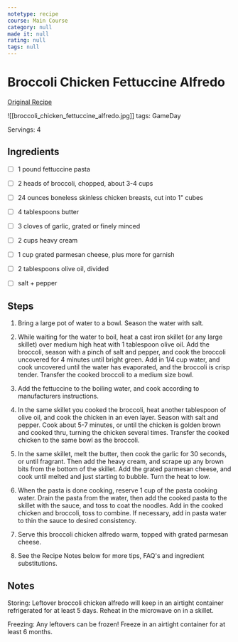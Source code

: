 ```yaml
---
notetype: recipe
course: Main Course
category: null
made it: null
rating: null
tags: null
---
```

# Broccoli Chicken Fettuccine Alfredo

[Original Recipe](https://www.tasteslovely.com/broccoli-chicken-fettuccine-alfredo)

![[broccoli_chicken_fettuccine_alfredo.jpg]]
tags: GameDay

Servings: 4

## Ingredients
- [ ] 1 pound fettuccine pasta- [ ] 2 heads of broccoli, chopped, about 3-4 cups- [ ] 24 ounces boneless skinless chicken breasts, cut into 1" cubes- [ ] 4 tablespoons butter- [ ] 3 cloves of garlic, grated or finely minced- [ ] 2 cups heavy cream- [ ] 1 cup grated parmesan cheese, plus more for garnish- [ ] 2 tablespoons olive oil, divided- [ ] salt + pepper

## Steps
1) Bring a large pot of water to a bowl. Season the water with salt.

2) While waiting for the water to boil, heat a cast iron skillet (or any large skillet) over medium high heat with 1 tablespoon olive oil. Add the broccoli, season with a pinch of salt and pepper, and cook the broccoli uncovered for 4 minutes until bright green. Add in 1/4 cup water, and cook uncovered until the water has evaporated, and the broccoli is crisp tender. Transfer the cooked broccoli to a medium size bowl.

3) Add the fettuccine to the boiling water, and cook according to manufacturers instructions.

4) In the same skillet you cooked the broccoli, heat another tablespoon of olive oil, and cook the chicken in an even layer. Season with salt and pepper. Cook about 5-7 minutes, or until the chicken is golden brown and cooked thru, turning the chicken several times. Transfer the cooked chicken to the same bowl as the broccoli.

5) In the same skillet, melt the butter, then cook the garlic for 30 seconds, or until fragrant. Then add the heavy cream, and scrape up any brown bits from the bottom of the skillet. Add the grated parmesan cheese, and cook until melted and just starting to bubble. Turn the heat to low.

6) When the pasta is done cooking, reserve 1 cup of the pasta cooking water. Drain the pasta from the water, then add the cooked pasta to the skillet with the sauce, and toss to coat the noodles. Add in the cooked chicken and broccoli, toss to combine. If necessary, add in pasta water to thin the sauce to desired consistency.

7) Serve this broccoli chicken alfredo warm, topped with grated parmesan cheese.

8) See the Recipe Notes below for more tips, FAQ's and ingredient substitutions.


## Notes
Storing: Leftover broccoli chicken alfredo will keep in an airtight container refrigerated for at least 5 days. Reheat in the microwave on in a skillet.

Freezing: Any leftovers can be frozen! Freeze in an airtight container for at least 6 months.

